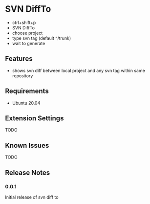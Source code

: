 # SVN DiffTo 

* ctrl+shift+p
* SVN DiffTo
* choose project
* type svn tag (default ^/trunk)
* wait to generate

## Features

* shows svn diff between local project and any svn tag within same repository

## Requirements

* Ubuntu 20.04

## Extension Settings

TODO

## Known Issues

TODO

## Release Notes

### 0.0.1

Initial release of svn diff to
